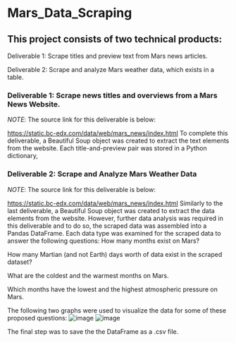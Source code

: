 # Mars_Data_Scraping
## This project consists of two technical products:
Deliverable 1: Scrape titles and preview text from Mars news articles.

Deliverable 2: Scrape and analyze Mars weather data, which exists in a table.

### Deliverable 1: Scrape news titles and overviews from a Mars News Website.
*NOTE*: The source link for this deliverable is below:

https://static.bc-edx.com/data/web/mars_news/index.html
To complete this deliverable, a Beautiful Soup object was created to extract the text elements from the website.
Each title-and-preview pair was stored in a Python dictionary,

### Deliverable 2: Scrape and Analyze Mars Weather Data
*NOTE*: The source link for this deliverable is below:

https://static.bc-edx.com/data/web/mars_news/index.html
Similarly to the last deliverable, a Beautiful Soup object was created to extract the data elements from the website.
However, further data analysis was required in this deliverable and to do so, the scraped data was assembled into a Pandas DataFrame.
Each data type was examined for the scraped data to answer the following questions:
How many months exist on Mars?

How many Martian (and not Earth) days worth of data exist in the scraped dataset?

What are the coldest and the warmest months on Mars.

Which months have the lowest and the highest atmospheric pressure on Mars.

The following two graphs were used to visualize the data for some of these proposed questions:
![image](https://user-images.githubusercontent.com/120426753/225792471-c9d6d072-4af0-449b-9495-6587bf30ae79.png)
![image](https://user-images.githubusercontent.com/120426753/225792505-7f11ad18-9d76-42f6-882b-524972ece0a5.png)


The final step was to save the the DataFrame as a .csv file. 
